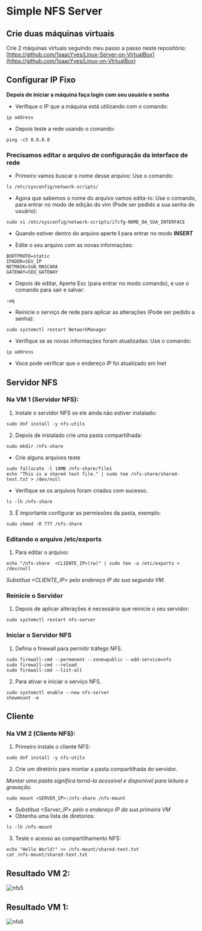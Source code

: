 # Simple NFS Server

## Crie duas máquinas virtuais
Crie 2 máquinas virtuais seguindo meu passo a passo neste repositório: [https://github.com/1saacYves/Linux-Server-on-VirtualBox](https://github.com/1saacYves/Linux-on-VIrtualBox)

## Configurar IP Fixo
**Depois de iniciar a máquina faça login com seu usuário e senha**

- Verifique o IP que a máquina está utilizando com o comando:

```
ip address
```

- Depois teste a rede usando o comando:

```
ping -c5 8.8.8.8
```

### Precisamos editar o arquivo de configuração da interface de rede
- Primeiro vamos buscar o nome desse arquivo:
Use o comando:

```
ls /etc/sysconfig/network-scripts/
```

- Agora que sabemos o nome do arquivo vamos edita-lo:
Use o comando, para entrar no modo de edição do vim (Pode ser pedido a sua senha de usuário):

```
sudo vi /etc/sysconfig/network-scripts/ifcfg-NOME_DA_SUA_INTERFACE
```

- Quando estiver dentro do arquivo aperte **I** para entrar no modo **INSERT**

- Edite o seu arquivo com as novas informações:

```
BOOTPROTO=static
IPADDR=SEU_IP
NETMASK=SUA_MASCARA
GATEWAY=SEU_GATEWAY
```

- Depois de editar, Aperte Esc (para entrar no modo comando), e use o comando para sair e salvar:

```
:wq
```

- Reinicie o serviço de rede para aplicar as alterações (Pode ser pedido a senha):

```
sudo systemctl restart NetworkManager
```

- Verifique se as novas informações foram atualizadas:
Use o comando:

```
ip address
```

- Voce pode verificar que o endereço IP foi atualizado em Inet

## Servidor NFS
### Na VM 1 (Servidor NFS):

1. Instale o servidor NFS se ele ainda não estiver instalado:

```
sudo dnf install -y nfs-utils
```

2. Depois de instalado crie uma pasta compartilhada:

```
sudo mkdir /nfs-share
```

- Crie alguns arquivos teste

```
sudo fallocate -l 10MB /nfs-share/file1
echo "This is a shared text file." | sudo tee /nfs-share/shared-text.txt > /dev/null
```

- Verifique se os arquivos foram criados com sucesso.

```
ls -lh /nfs-share
```

3. É importante configurar as permissões da pasta, exemplo:

```
sudo chmod -R 777 /nfs-share
```

### Editando o arquivo /etc/exports

1. Para editar o arquivo:

```
echo "/nfs-share  <CLIENTE_IP>(rw)" | sudo tee -a /etc/exports > /dev/null
```

*Substitua <CLIENTE_IP> pelo endereço IP da sua segunda VM.*

### Reinicie o Servidor

1. Depois de aplicar alterações é necessário que reinicie o seu servidor:

```
sudo systemctl restart nfs-server
```

### Iniciar o Servidor NFS

1. Defina o firewall para permitir tráfego NFS.

```
sudo firewall-cmd --permanent --zone=public --add-service=nfs
sudo firewall-cmd --reload
sudo firewall-cmd --list-all
```

2. Para ativar e iniciar o serviço NFS.

```
sudo systemctl enable --now nfs-server
showmount -e
```

## Cliente

### Na VM 2 (Cliente NFS):

1. Primeiro instale o cliente NFS:

```
sudo dnf install -y nfs-utils
```

2. Crie um diretório para montar a pasta compartilhada do servidor.

*Montar uma pasta significa torná-la acessível e disponível para leitura e gravação.*

```
sudo mount <SERVER_IP>:/nfs-share /nfs-mount
```

- *Substitua <Server_IP> pelo o endereço IP da sua primeira VM*
- Obtenha uma lista de diretorios:

```
ls -lh /nfs-mount
```

3. Teste o acesso ao compartilhamento NFS:

```
echo "Hello World!" >> /nfs-mount/shared-text.txt
cat /nfs-mount/shared-text.txt
```

## Resultado VM 2:

![nfs5](https://github.com/1saacYves/Simple-NFS-Server/assets/170655155/e5da84f1-6cd0-4bb1-b0ef-df108b521833)

## Resultado VM 1:

![nfs6](https://github.com/1saacYves/Simple-NFS-Server/assets/170655155/2fbea901-3507-4f3d-ac7f-d235b11d6225)
